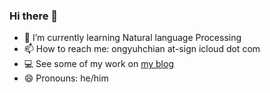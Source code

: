 ### Hi there 👋

<!--
**ong-ekken/ong-ekken** is a ✨ _special_ ✨ repository because its `README.md` (this file) appears on your GitHub profile.

Here are some ideas to get you started:
- 🔭 I’m currently working on ...
- 👯 I’m looking to collaborate on ...
- 🤔 I’m looking for help with ...
- 💬 Ask me about ...
- ⚡ Fun fact: 
...-->

- 🌱 I’m currently learning Natural language Processing
- 📫 How to reach me: ongyuhchian at-sign icloud dot com
- 💻 See some of my work on [my blog](https://ong-ekken.github.io/blog/)
- 😄 Pronouns: he/him

